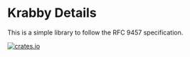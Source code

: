 # Krabby Details

This is a simple library to follow the RFC 9457 specification.

[![crates.io](https://img.shields.io/crates/v/krabby_details.svg)](https://crates.io/crates/krabby_details)
